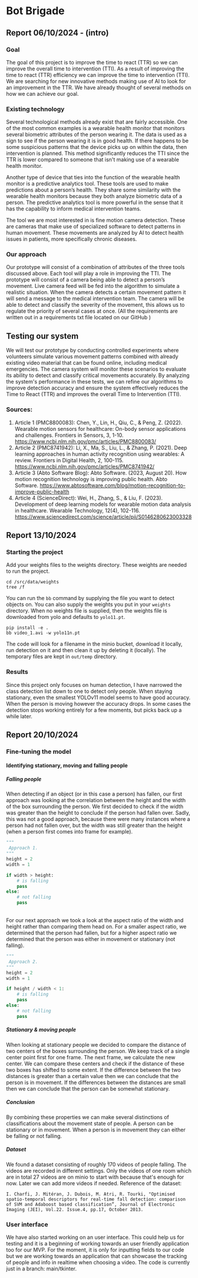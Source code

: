 # Bot Brigade

## Report 06/10/2024 - (intro)

### Goal
The goal of this project is to improve the time to react (TTR) so we can improve the overall time to intervention (TTI). As a result of improving the time to react (TTR) efficiency we can improve the time to intervention (TTI). We are searching for new innovative methods making use of AI to look for an improvement in the TTR. We have already thought of several methods on how we can achieve our goal. 

### Existing technology
Several technological methods already exist that are fairly accessible. One of the most common examples is a wearable health monitor that monitors several biometric attributes of the person wearing it. The data is used as a sign to see if the person wearing it is in good health. If there happens to be some suspicious patterns that the device picks up on within the data, then intervention is planned. This method significantly reduces the TTI since the TTR is lower compared to someone that isn't making use of a wearable health monitor. 

Another type of device that ties into the function of the wearable health monitor is a predictive analytics tool. These tools are used to make predictions about a person’s health. They share some similarity with the wearable health monitors because they both analyze biometric data of a person. The predictive analytics tool is more powerful in the sense that it has the capability to inform medical intervention teams. 

The tool we are most interested in is fine motion camera detection. These are cameras that make use of specialized software to detect patterns in human movement. These movements are analyzed by AI to detect health issues in patients, more specifically chronic diseases. 

### Our approach
Our prototype will consist of a combination of attributes of the three tools discussed above. Each tool will play a role in improving the TTI. The prototype will consist of a camera being able to detect a person’s movement. Live camera feed will be fed into the algorithm to simulate a realistic situation. When the camera detects a certain movement pattern it will send a message to the medical intervention team. The camera will be able to detect and classify the severity of the movement, this allows us to regulate the priority of several cases at once. (All the requirements are written out in a requirements txt file located on our GitHub )

## Testing our system
We will test our prototype by conducting controlled experiments where volunteers simulate various movement patterns combined with already existing video material that can be found online, including medical emergencies. The camera system will monitor these scenarios to evaluate its ability to detect and classify critical movements accurately. By analyzing the system's performance in these tests, we can refine our algorithms to improve detection accuracy and ensure the system effectively reduces the Time to React (TTR) and improves the overall Time to Intervention (TTI).

### Sources:
1. Article 1 (PMC8800083):
Chen, Y., Lin, H., Qiu, C., & Peng, Z. (2022). Wearable motion sensors for healthcare: On-body sensor applications and challenges. Frontiers in Sensors, 3, 1-10. https://www.ncbi.nlm.nih.gov/pmc/articles/PMC8800083/
2. Article 2 (PMC8741942):
Li, X., Ma, S., Liu, L., & Zhang, P. (2021). Deep learning approaches in human activity recognition using wearables: A review. Frontiers in Digital Health, 2, 100-115. https://www.ncbi.nlm.nih.gov/pmc/articles/PMC8741942/
3. Article 3 (Abto Software Blog):
Abto Software. (2023, August 20). How motion recognition technology is improving public health. Abto Software. https://www.abtosoftware.com/blog/motion-recognition-to-improve-public-health
4. Article 4 (ScienceDirect):
Wei, H., Zhang, S., & Liu, F. (2023). Development of deep learning models for wearable motion data analysis in healthcare. Wearable Technology, 12(4), 102-116. https://www.sciencedirect.com/science/article/pii/S0146280623003328

## Report 13/10/2024

### Starting the project

Add your weights files to the weights directory. These weights are needed to run the project.
```commandline
cd /src/data/weights 
tree /f
```

You can run the `bb` command by supplying the file you want to detect objects on. You can also supply the weights you put in your `weights` directory. When no weights file is supplied, then the weights file is downloaded from yolo and defaults to `yolo11.pt`.
```commandline
pip install -e .
bb video_1.avi -w yolo11n.pt 
```

The code will look for a filename in the minio bucket, download it locally, run detection on it and then clean it up by deleting it (locally). The temporary files are kept in `out/temp` directory.

### Results 

Since this project only focuses on human detection, I have narrowed the class detection list down to one to detect only people. When staying stationary, even the smallest YOLOv11 model seems to have good accuracy. When the person is moving however the accuracy drops. In some cases the detection stops working entirely for a few moments, but picks back up a while later.

## Report 20/10/2024

### Fine-tuning the model 

#### Identifying stationary, moving and falling people

##### Falling people
When detecting if an object (or in this case a person) has fallen, our first approach was looking at the correlation between the height and the width of the box surrounding the person. 
We first decided to check if the width was greater than the height to conclude if the person had fallen over. Sadly, this was not a good approach, because there were many instances where a person 
had not fallen over, but the width was still greater than the height (when a person first comes into frame for example). 
```python
"""
 Approach 1.
"""
height = 2
width = 1

if width > height:
    # is falling
    pass
else: 
    # not falling
    pass
```
\
For our next approach we took a look at the aspect ratio of the width and height rather than comparing them head on. For a smaller aspect ratio, we determined that the person had fallen, but for a higher aspect ratio we determined that the person was either in movement or stationary (not falling).
```python
"""
 Approach 2.
"""
height = 2
width = 1

if height / width < 1:
    # is falling
    pass
else: 
    # not falling
    pass
```

##### Stationary & moving people 
When looking at stationary people we decided to compare the distance of two centers of the boxes surrounding the person. We keep track of a single center point first for one frame. The next frame, we calculate the new center. We can compare these centers and check if the distance of these two boxes has shifted to some extent. 
If the difference between the two distances is greater than a certain value then we can conclude that the person is in movement. If the differences between the distances are small then we can conclude that the person can be somewhat stationary. 

##### Conclusion
By combining these properties we can make several distinctions of classifications about the movement state of people. A person can be stationary or in movement. When a person is in movement they can either be falling or not falling.  

##### Dataset
We found a dataset consisting of roughly 170 videos of people falling. The videos are recorded in different settings. Only the videos of one room which are in total 27 videos are on minio to start with because that's enough for now. Later we can add more videos if needed.
Reference of the dataset: 
```
I. Charfi, J. Mitéran, J. Dubois, M. Atri, R. Tourki, "Optimised spatio-temporal descriptors for real-time fall detection: comparison of SVM and Adaboost based classification”, Journal of Electronic Imaging (JEI), Vol.22. Issue.4, pp.17, October 2013.
```

### User interface
We have also started working on an user interface. This could help us for testing and it is a beginning of working towards an user friendly application too for our MVP. For the moment, it is only for inputting fields to our code but we are working towards an application that can showcase the tracking of people and info in realtime when choosing a video. The code is currently just in a branch: main/tkinter.